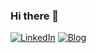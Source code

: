 ### Hi there 👋

[![LinkedIn](https://img.shields.io/badge/LinkedIn-blue?style=plastic&logo=linkedin)](https://www.linkedin.com/in/nathan-stasin/)
[![Blog](https://img.shields.io/badge/Blog-green?style=plastic)](https://asterixorobelix.github.io/)

<!--
**asterixorobelix/asterixorobelix** is a ✨ _special_ ✨ repository because its `README.md` (this file) appears on your GitHub profile.

Here are some ideas to get you started:

- 🔭 I’m currently working on ...
- 🌱 I’m currently learning ...
- 👯 I’m looking to collaborate on ...
- 🤔 I’m looking for help with ...
- 💬 Ask me about ...
- 📫 How to reach me: ...
- 😄 Pronouns: ...
- ⚡ Fun fact: ...
-->
